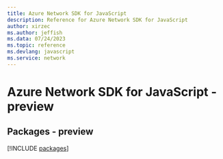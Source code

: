 ```yaml
---
title: Azure Network SDK for JavaScript
description: Reference for Azure Network SDK for JavaScript
author: xirzec
ms.author: jeffish
ms.data: 07/24/2023
ms.topic: reference
ms.devlang: javascript
ms.service: network
---
```

# Azure Network SDK for JavaScript - preview
## Packages - preview
[!INCLUDE [packages](network-index.md)]